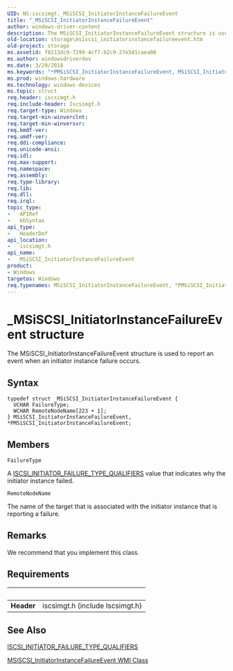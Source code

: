 ```yaml
---
UID: NS:iscsimgt._MSiSCSI_InitiatorInstanceFailureEvent
title: "_MSiSCSI_InitiatorInstanceFailureEvent"
author: windows-driver-content
description: The MSiSCSI_InitiatorInstanceFailureEvent structure is used to report an event when an initiator instance failure occurs.
old-location: storage\msiscsi_initiatorinstancefailureevent.htm
old-project: storage
ms.assetid: f0213dc9-7299-4cf7-b2c9-27e5d1caea00
ms.author: windowsdriverdev
ms.date: 3/29/2018
ms.keywords: "*PMSiSCSI_InitiatorInstanceFailureEvent, MSiSCSI_InitiatorInstanceFailureEvent, MSiSCSI_InitiatorInstanceFailureEvent structure [Storage Devices], PMSiSCSI_InitiatorInstanceFailureEvent, PMSiSCSI_InitiatorInstanceFailureEvent structure pointer [Storage Devices], _MSiSCSI_InitiatorInstanceFailureEvent, iscsimgt/MSiSCSI_InitiatorInstanceFailureEvent, iscsimgt/PMSiSCSI_InitiatorInstanceFailureEvent, storage.msiscsi_initiatorinstancefailureevent, structs-iSCSI_189ce06c-9fb3-49f5-9921-31c400c4ae23.xml"
ms.prod: windows-hardware
ms.technology: windows-devices
ms.topic: struct
req.header: iscsimgt.h
req.include-header: Iscsimgt.h
req.target-type: Windows
req.target-min-winverclnt: 
req.target-min-winversvr: 
req.kmdf-ver: 
req.umdf-ver: 
req.ddi-compliance: 
req.unicode-ansi: 
req.idl: 
req.max-support: 
req.namespace: 
req.assembly: 
req.type-library: 
req.lib: 
req.dll: 
req.irql: 
topic_type:
-	APIRef
-	kbSyntax
api_type:
-	HeaderDef
api_location:
-	iscsimgt.h
api_name:
-	MSiSCSI_InitiatorInstanceFailureEvent
product:
- Windows
targetos: Windows
req.typenames: MSiSCSI_InitiatorInstanceFailureEvent, *PMSiSCSI_InitiatorInstanceFailureEvent
---
```


# _MSiSCSI_InitiatorInstanceFailureEvent structure
The MSiSCSI_InitiatorInstanceFailureEvent structure is used to report an event when an initiator instance failure occurs.

## Syntax
```
typedef struct _MSiSCSI_InitiatorInstanceFailureEvent {
  UCHAR FailureType;
  WCHAR RemoteNodeName[223 + 1];
} MSiSCSI_InitiatorInstanceFailureEvent, *PMSiSCSI_InitiatorInstanceFailureEvent;
```

## Members


`FailureType`

A <a href="https://msdn.microsoft.com/library/windows/hardware/ff561533">ISCSI_INITIATOR_FAILURE_TYPE_QUALIFIERS</a> value that indicates why the initiator instance failed.

`RemoteNodeName`

The name of the target that is associated with the initiator instance that is reporting a failure.

## Remarks
We recommend that you implement this class.

## Requirements
| &nbsp; | &nbsp; |
| ---- |:---- |
| **Header** | iscsimgt.h (include Iscsimgt.h) |

## See Also

<a href="https://msdn.microsoft.com/library/windows/hardware/ff561533">ISCSI_INITIATOR_FAILURE_TYPE_QUALIFIERS</a>



<a href="https://msdn.microsoft.com/library/windows/hardware/ff563032">MSiSCSI_InitiatorInstanceFailureEvent WMI Class</a>